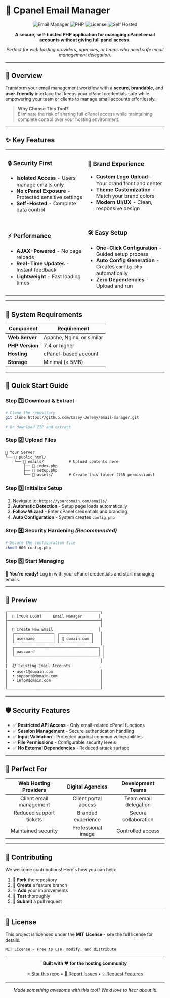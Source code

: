 # 📧 Cpanel Email Manager

<div align="center">

![Email Manager](https://img.shields.io/badge/Email-Manager-blue?style=for-the-badge&logo=email&logoColor=white)
![PHP](https://img.shields.io/badge/PHP-7.4+-777BB4?style=for-the-badge&logo=php&logoColor=white)
![License](https://img.shields.io/badge/License-MIT-green?style=for-the-badge)
![Self Hosted](https://img.shields.io/badge/Self-Hosted-orange?style=for-the-badge&logo=server&logoColor=white)

**A secure, self-hosted PHP application for managing cPanel email accounts without giving full panel access.**

*Perfect for web hosting providers, agencies, or teams who need safe email management delegation.*

</div>

---

## 🌟 Overview

Transform your email management workflow with a **secure**, **brandable**, and **user-friendly** interface that keeps your cPanel credentials safe while empowering your team or clients to manage email accounts effortlessly.

> **Why Choose This Tool?**  
> Eliminate the risk of sharing full cPanel access while maintaining complete control over your hosting environment.

---

## ✨ Key Features

<table>
<tr>
<td width="50%">

### 🔒 **Security First**
- **Isolated Access** - Users manage emails only
- **No cPanel Exposure** - Protected sensitive settings
- **Self-Hosted** - Complete data control

</td>
<td width="50%">

### 🎨 **Brand Experience**  
- **Custom Logo Upload** - Your brand front and center
- **Theme Customization** - Match your brand colors
- **Modern UI/UX** - Clean, responsive design

</td>
</tr>
<tr>
<td width="50%">

### ⚡ **Performance**
- **AJAX-Powered** - No page reloads
- **Real-Time Updates** - Instant feedback
- **Lightweight** - Fast loading times

</td>
<td width="50%">

### 🛠️ **Easy Setup**
- **One-Click Configuration** - Guided setup process
- **Auto Config Generation** - Creates `config.php` automatically
- **Zero Dependencies** - Upload and run

</td>
</tr>
</table>

---

## 🔧 System Requirements

<div align="center">

| Component | Requirement |
|-----------|-------------|
| **Web Server** | Apache, Nginx, or similar |
| **PHP Version** | 7.4 or higher |
| **Hosting** | cPanel-based account |
| **Storage** | Minimal (< 5MB) |

</div>

---

## 🚀 Quick Start Guide

### Step 1️⃣ **Download & Extract**
```bash
# Clone the repository
git clone https://github.com/Casey-Jeremy/email-manager.git

# Or download ZIP and extract
```

### Step 2️⃣ **Upload Files**
```
📁 Your Server
└── 📁 public_html/
    └── 📁 emails/           # Upload contents here
        ├── 📄 index.php
        ├── 📄 setup.php
        └── 📁 assets/       # Create this folder (755 permissions)
```

### Step 3️⃣ **Initialize Setup**
1. Navigate to: `https://yourdomain.com/emails/`
2. **Automatic Detection** - Setup page loads automatically
3. **Follow Wizard** - Enter cPanel credentials and branding
4. **Auto Configuration** - System creates `config.php`

### Step 4️⃣ **Security Hardening** *(Recommended)*
```bash
# Secure the configuration file
chmod 600 config.php
```

### Step 5️⃣ **Start Managing**
🎉 **You're ready!** Log in with your cPanel credentials and start managing emails.

---

## 📸 Preview

```
┌─────────────────────────────────────────┐
│  🏢 [YOUR LOGO]     Email Manager       │
├─────────────────────────────────────────┤
│                                         │
│  📧 Create New Email                    │
│  ┌─────────────────┐ ┌──────────────┐   │
│  │ username        │ │ @ domain.com │   │
│  └─────────────────┘ └──────────────┘   │
│  ┌─────────────────────────────────────┐ │
│  │ password                            │ │
│  └─────────────────────────────────────┘ │
│                                         │
│  📋 Existing Email Accounts             │
│  • user1@domain.com                     │
│  • support@domain.com                   │
│  • info@domain.com                      │
│                                         │
└─────────────────────────────────────────┘
```

---

## 🛡️ Security Features

- ✅ **Restricted API Access** - Only email-related cPanel functions
- ✅ **Session Management** - Secure authentication handling  
- ✅ **Input Validation** - Protected against common vulnerabilities
- ✅ **File Permissions** - Configurable security levels
- ✅ **No External Dependencies** - Reduced attack surface

---

## 🎯 Perfect For

<div align="center">

| **Web Hosting Providers** | **Digital Agencies** | **Development Teams** |
|:-------------------------:|:--------------------:|:--------------------:|
| Client email management | Client portal access | Team email delegation |
| Reduced support tickets | Branded experience | Secure collaboration |
| Maintained security | Professional image | Controlled access |

</div>

---

## 🤝 Contributing

We welcome contributions! Here's how you can help:

1. 🍴 **Fork** the repository
2. 🌿 **Create** a feature branch
3. ✨ **Add** your improvements
4. 🧪 **Test** thoroughly
5. 📝 **Submit** a pull request

---

## 📄 License

This project is licensed under the **MIT License** - see the full license for details.

```
MIT License - Free to use, modify, and distribute
```

---

<div align="center">

**Built with ❤️ for the hosting community**

[⭐ Star this repo](https://github.com/Casey-Jeremy/email-manager) • [🐛 Report Issues](https://github.com/Casey-Jeremy/email-manager/issues) • [💡 Request Features](https://github.com/Casey-Jeremy/email-manager/issues)

---

*Made something awesome with this tool? We'd love to hear about it!*

</div>
